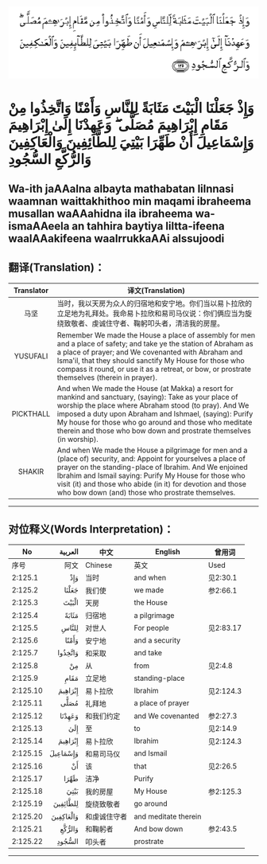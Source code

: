 ![002:125](images/002_125.gif)

#   وَإِذْ جَعَلْنَا الْبَيْتَ مَثَابَةً لِلنَّاسِ وَأَمْنًا وَاتَّخِذُوا مِنْ مَقَامِ إِبْرَاهِيمَ مُصَلًّى ۖ وَعَهِدْنَا إِلَىٰ إِبْرَاهِيمَ وَإِسْمَاعِيلَ أَنْ طَهِّرَا بَيْتِيَ لِلطَّائِفِينَ وَالْعَاكِفِينَ وَالرُّكَّعِ السُّجُودِ 

## Wa-ith jaAAalna albayta mathabatan lilnnasi waamnan waittakhithoo min maqami ibraheema musallan waAAahidna ila ibraheema wa-ismaAAeela an tahhira baytiya liltta-ifeena waalAAakifeena waalrrukkaAAi alssujoodi

## 翻译(Translation)：

| Translator | 译文(Translation)                                            |
| :--------: | ------------------------------------------------------------ |
|    马坚    | 当时，我以天房为众人的归宿地和安宁地。你们当以易卜拉欣的立足地为礼拜处。我命易卜拉欣和易司马仪说：你们俩应当为旋绕致敬者、虔诚住守者、鞠躬叩头者，清洁我的房屋。 |
|  YUSUFALI  | Remember We made the House a place of assembly for men and a place of safety; and take ye the station of Abraham as a place of prayer; and We covenanted with Abraham and Isma'il, that they should sanctify My House for those who compass it round, or use it as a retreat, or bow, or prostrate themselves (therein in prayer). |
| PICKTHALL  | And when We made the House (at Makka) a resort for mankind and sanctuary, (saying): Take as your place of worship the place where Abraham stood (to pray). And We imposed a duty upon Abraham and Ishmael, (saying): Purify My house for those who go around and those who meditate therein and those who bow down and prostrate themselves (in worship). |
|   SHAKIR   | And when We made the House a pilgrimage for men and a (place of) security, and: Appoint for yourselves a place of prayer on the standing-place of Ibrahim. And We enjoined Ibrahim and Ismail saying: Purify My House for those who visit (it) and those who abide (in it) for devotion and those who bow down (and) those who prostrate themselves. |

---

## 对位释义(Words Interpretation)：

| No       | العربية   | 中文         | English              | 曾用词    |
| -------- | ---------:| ------------ | -------------------- | --------- |
| 序号     | 阿文      | Chinese      | 英文                 | Used    |
| 2:125.1  | وَإِذْ | 当时         | and when             | 见2:30.1  |
| 2:125.2  | جَعَلْنَا | 我们使       | we made              | 参2:66.1  |
| 2:125.3  | الْبَيْتَ | 天房         | the House            |           |
| 2:125.4  | مَثَابَةً | 归宿地       | a pilgrimage         |           |
| 2:125.5  | لِلنَّاسِ | 对世人       | For people           | 见2:83.17 |
| 2:125.6  | وَأَمْنًا | 安宁地       | and a security       |           |
| 2:125.7  | وَاتَّخِذُوا | 和采取       | and take             |           |
| 2:125.8  | مِنْ    | 从           | from                 | 见2:4.8   |
| 2:125.9  | مَقَامِ | 立足地       | standing-place       |           |
| 2:125.10 | إِبْرَاهِيمَ | 易卜拉欣     | Ibrahim              | 见2:124.3 |
| 2:125.11 | مُصَلًّى | 礼拜地       | a place of prayer    |           |
| 2:125.12 | وَعَهِدْنَا | 和我们约定   | and We covenanted    | 参2:27.3  |
| 2:125.13 | إِلَىٰ | 至           | to                   | 见2:14.9  |
| 2:125.14 | إِبْرَاهِيمَ | 易卜拉欣     | Ibrahim              | 见2:124.3 |
| 2:125.15 | وَإِسْمَاعِيلَ | 和易司马仪   | and Ismail           |           |
| 2:125.16 | أَنْ    | 该           | that                 | 见2:26.5  |
| 2:125.17 | طَهِّرَا | 洁净         | Purify               |           |
| 2:125.18 | بَيْتِيَ | 我的房屋     | My House             | 参2:125.3 |
| 2:125.19 | لِلطَّائِفِينَ | 旋绕致敬者   | go around            |           |
| 2:125.20 | وَالْعَاكِفِينَ | 和虔诚住守者 | and meditate therein |           |
| 2:125.21 | وَالرُّكَّعِ | 和鞠躬者     | And bow down         | 参2:43.5  |
| 2:125.22 | السُّجُودِ | 叩头者       | prostrate            |           |

---
